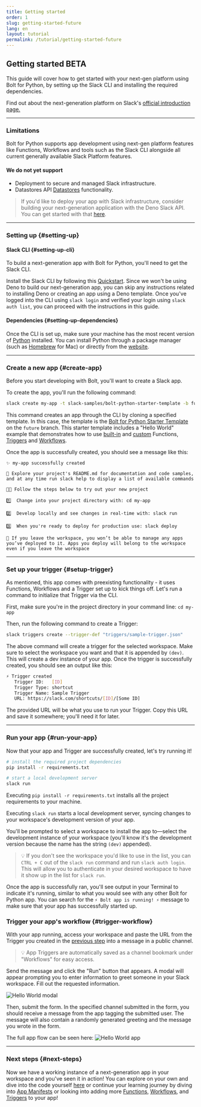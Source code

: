 ```yaml
---
title: Getting started
order: 1
slug: getting-started-future
lang: en
layout: tutorial
permalink: /tutorial/getting-started-future
---
```


## Getting started <span class="label-beta">BETA</span>

<div class="section-content">
This guide will cover how to get started with your next-gen platform using Bolt for Python, by setting up the Slack CLI and installing the required dependencies.

Find out about the next-generation platform on Slack's <a href="https://api.slack.com/future/intro" target="_blank">official introduction page.</a>
</div>

---

### Limitations

Bolt for Python supports app development using next-gen platform features like Functions, Workflows and tools such as the Slack CLI alongside all current generally available Slack Platform features.

#### We do not yet support

- Deployment to secure and managed Slack infrastructure.
- Datastores API <a href="https://api.slack.com/future/datastores" target="_blank">Datastores</a> functionality.

> If you'd like to deploy your app with Slack infrastructure, consider building your next-generation application with the Deno Slack API. You can get started with that <a href="https://api.slack.com/future/get-started" target="_blank">here</a>.

---

### Setting up {#setting-up}

#### Slack CLI {#setting-up-cli}

To build a next-generation app with Bolt for Python, you'll need to get the Slack CLI.

Install the Slack CLI by following this <a href="https://api.slack.com/future/quickstart" target="_blank">Quickstart</a>. Since we won't be using Deno to build our next-generation app, you can skip any instructions related to installing Deno or creating an app using a Deno template. Once you've logged into the CLI using `slack login` and verified your login using `slack auth list`, you can proceed with the instructions in this guide.

#### Dependencies {#setting-up-dependencies}

Once the CLI is set up, make sure your machine has the most recent version of <a href="https://www.python.org/" target="_blank">Python</a> installed. You can install Python through a package manager (such as <a href="https://brew.sh/" target="_blank">Homebrew</a> for Mac) or directly from the <a href="https://www.python.org/downloads/" target="_blank">website</a>.

---

### Create a new app {#create-app}

Before you start developing with Bolt, you'll want to create a Slack app.

To create the app, you'll run the following command:

```bash
slack create my-app -t slack-samples/bolt-python-starter-template -b future
```

This command creates an app through the CLI by cloning a specified template. In this case, the template is the <a href="https://github.com/slack-samples/bolt-python-starter-template/tree/future" target="_blank">Bolt for Python Starter Template</a> on the `future` branch. This starter template includes a "Hello World" example that demonstrates how to use <a href="/bolt-python/future/concepts#built-in-functions" target="_blank">built-in</a> and <a href="/bolt-python/future/concepts#functions" target="_blank">custom</a> Functions, <a href="https://api.slack.com/future/triggers" target="_blank">Triggers</a> and <a href="/bolt-python/future/concepts#manifest-workflows" target="_blank">Workflows</a>.

Once the app is successfully created, you should see a message like this:

```text
✨ my-app successfully created

🧭 Explore your project's README.md for documentation and code samples, and at any time run slack help to display a list of available commands

🧑‍🚀 Follow the steps below to try out your new project

1️⃣  Change into your project directory with: cd my-app

2️⃣  Develop locally and see changes in real-time with: slack run

3️⃣  When you're ready to deploy for production use: slack deploy

🔔 If you leave the workspace, you won’t be able to manage any apps you’ve deployed to it. Apps you deploy will belong to the workspace even if you leave the workspace
```

---

### Set up your trigger {#setup-trigger}

As mentioned, this app comes with preexisting functionality - it uses Functions, Workflows and a Trigger set up to kick things off. Let's run a command to initialize that Trigger via the CLI.

First, make sure you're in the project directory in your command line: `cd my-app`

Then, run the following command to create a Trigger:

```bash
slack triggers create --trigger-def "triggers/sample-trigger.json"      
```

The above command will create a trigger for the selected workspace. Make sure to select the workspace you want and that it is appended by `(dev)`. This will create a dev instance of your app. Once the trigger is successfully created, you should see an output like this:

```bash
⚡ Trigger created
   Trigger ID:   [ID]
   Trigger Type: shortcut
   Trigger Name: Sample Trigger
   URL: https://slack.com/shortcuts/[ID]/[Some ID]
```

The provided URL will be what you use to run your Trigger. Copy this URL and save it somewhere; you'll need it for later.

---

### Run your app {#run-your-app}

Now that your app and Trigger are successfully created, let's try running it!

```bash
# install the required project dependencies
pip install -r requirements.txt

# start a local development server
slack run
```

Executing `pip install -r requirements.txt` installs all the project requirements to your machine.

Executing `slack run` starts a local development server, syncing changes to your workspace's development version of your app.

You'll be prompted to select a workspace to install the app to&mdash;select the development instance of your workspace (you'll know it's the development version because the name has the string `(dev)` appended).

> 💡 If you don't see the workspace you'd like to use in the list, you can `CTRL + C` out of the `slack run` command and run `slack auth login`. This will allow you to authenticate in your desired workspace to have it show up in the list for `slack run`.

Once the app is successfully ran, you'll see output in your Terminal to indicate it's running, similar to what you would see with any other Bolt for Python app. You can search for the `⚡️ Bolt app is running! ⚡️` message to make sure that your app has successfully started up.

### Trigger your app's workflow {#trigger-workflow}

With your app running, access your workspace and paste the URL from the Trigger you created in the [previous step](/bolt-python/tutorial/getting-started-future#setup-trigger) into a message in a public channel.

> 💡 App Triggers are automatically saved as a channel bookmark under "Workflows" for easy access.

Send the message and click the "Run" button that appears. A modal will appear prompting you to enter information to greet someone in your Slack workspace. Fill out the requested information.

![Hello World modal](https://slack.dev/bolt-js/assets/hello-world-modal.png "Hello World modal")

Then, submit the form. In the specified channel submitted in the form, you should receive a message from the app tagging the submitted user. The message will also contain a randomly generated greeting and the message you wrote in the form.

The full app flow can be seen here:
![Hello World app](https://slack.dev/bolt-js/assets/hello-world-demo.gif "Hello World app")

---

### Next steps {#next-steps}

Now we have a working instance of a next-generation app in your workspace and you've seen it in action! You can explore on your own and dive into the code yourself <a href="https://github.com/slack-samples/bolt-python-starter-template/tree/future" target="_blank">here</a> or continue your learning journey by diving into [App Manifests](/bolt-python/future/concepts#manifests) or looking into adding more [Functions](/bolt-python/future/concepts#functions), [Workflows](/bolt-python/future/concepts#manifest-workflows), and [Triggers](#setup-trigger) to your app!
